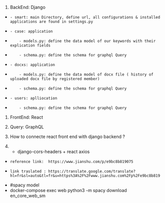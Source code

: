 1. BackEnd: Django
*     - smart: main Directory, define url, all configurations & installed applications are found in settings.py 
*     - case: application
*         - models.py: define the data model of our keywords with their explication fields
*         - schema.py: define the schema for graphql Query
*     - docxs: application
*         - models.py: define the data model of docx file ( history of uploaded docx file by registered member)
*         - schema.py: define the schema for graphql Query
*     - users: aplliocation
*         - schema.py: define the schema for graphql Query


1. FrontEnd: React
1. Query: GraphQL

1. How to connecte react front end with django backend ?     
2.  - django-cors-headers  + react axios


*     reference link:  https://www.jianshu.com/p/e9bc8b819075
*     link traslated : https://translate.google.com/translate?hl=fr&sl=auto&tl=fr&u=https%3A%2F%2Fwww.jianshu.com%2Fp%2Fe9bc8b819075

* #spacy model
*  docker-compose exec web python3 -m spacy download en_core_web_sm
